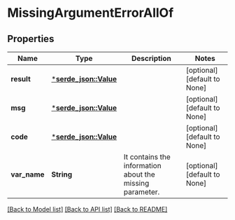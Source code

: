 # MissingArgumentErrorAllOf

## Properties
Name | Type | Description | Notes
------------ | ------------- | ------------- | -------------
**result** | [***serde_json::Value**](.md) |  | [optional] [default to None]
**msg** | [***serde_json::Value**](.md) |  | [optional] [default to None]
**code** | [***serde_json::Value**](.md) |  | [optional] [default to None]
**var_name** | **String** | It contains the information about the missing parameter.  | [optional] [default to None]

[[Back to Model list]](../README.md#documentation-for-models) [[Back to API list]](../README.md#documentation-for-api-endpoints) [[Back to README]](../README.md)


